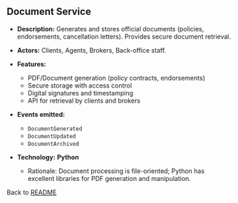 ## Document Service

* **Description:**
  Generates and stores official documents (policies, endorsements, cancellation letters). Provides secure document retrieval.
* **Actors:** Clients, Agents, Brokers, Back-office staff.
* **Features:**

  * PDF/Document generation (policy contracts, endorsements)
  * Secure storage with access control
  * Digital signatures and timestamping
  * API for retrieval by clients and brokers
* **Events emitted:**

  * `DocumentGenerated`
  * `DocumentUpdated`
  * `DocumentArchived`
* **Technology:** **Python**

  * Rationale: Document processing is file-oriented; Python has excellent libraries for PDF generation and manipulation.

Back to [README](/README.md)